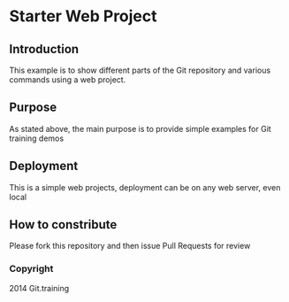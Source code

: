 # Starter Web Project

## Introduction

This example is to show different parts of the Git repository and various commands using a web project.

## Purpose

As stated above, the main purpose is to provide simple examples for Git training demos

## Deployment

This is a simple web projects, deployment can be on any web server, even local

## How to constribute

Please fork this repository and then issue Pull Requests for review

### Copyright
2014 Git.training